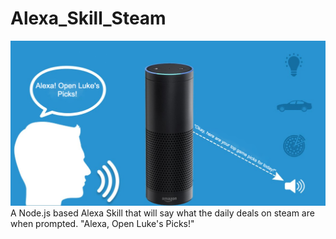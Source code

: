 # Alexa_Skill_Steam
![](Alexa_Skill.png)
A Node.js based Alexa Skill that will say what the daily deals on steam are when prompted. 
"Alexa, Open Luke's Picks!"
